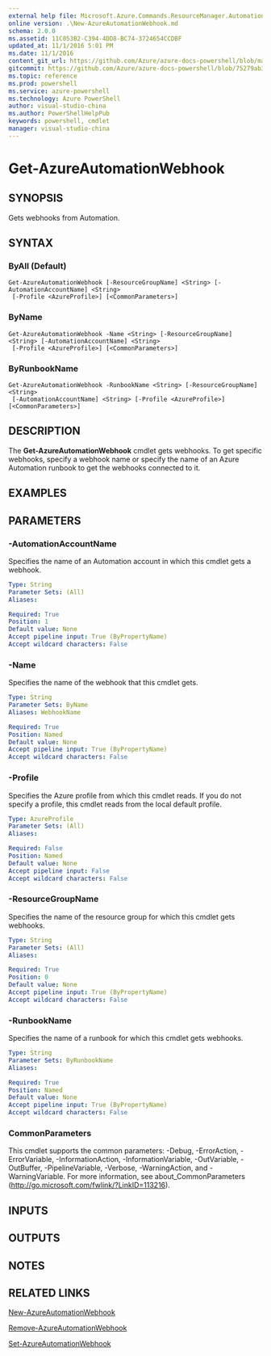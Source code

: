 ```yaml
---
external help file: Microsoft.Azure.Commands.ResourceManager.Automation.dll-Help.xml
online version: .\New-AzureAutomationWebhook.md
schema: 2.0.0
ms.assetid: 11C053B2-C394-4DD8-BC74-3724654CCDBF
updated_at: 11/1/2016 5:01 PM
ms.date: 11/1/2016
content_git_url: https://github.com/Azure/azure-docs-powershell/blob/master/azureps-cmdlets-docs/ResourceManager/AzureRM.Automation/v0.9.8/Get-AzureAutomationWebhook.md
gitcommit: https://github.com/Azure/azure-docs-powershell/blob/75279ab36766bf1d1bdeb1e257c69290170d4109/azureps-cmdlets-docs/ResourceManager/AzureRM.Automation/v0.9.8/Get-AzureAutomationWebhook.md
ms.topic: reference
ms.prod: powershell
ms.service: azure-powershell
ms.technology: Azure PowerShell
author: visual-studio-china
ms.author: PowerShellHelpPub
keywords: powershell, cmdlet
manager: visual-studio-china
---
```


# Get-AzureAutomationWebhook

## SYNOPSIS
Gets webhooks from Automation.

## SYNTAX

### ByAll (Default)
```
Get-AzureAutomationWebhook [-ResourceGroupName] <String> [-AutomationAccountName] <String>
 [-Profile <AzureProfile>] [<CommonParameters>]
```

### ByName
```
Get-AzureAutomationWebhook -Name <String> [-ResourceGroupName] <String> [-AutomationAccountName] <String>
 [-Profile <AzureProfile>] [<CommonParameters>]
```

### ByRunbookName
```
Get-AzureAutomationWebhook -RunbookName <String> [-ResourceGroupName] <String>
 [-AutomationAccountName] <String> [-Profile <AzureProfile>] [<CommonParameters>]
```

## DESCRIPTION
The **Get-AzureAutomationWebhook** cmdlet gets webhooks.
To get specific webhooks, specify a webhook name or specify the name of an Azure Automation runbook to get the webhooks connected to it.

## EXAMPLES


## PARAMETERS

### -AutomationAccountName
Specifies the name of an Automation account in which this cmdlet gets a webhook.

```yaml
Type: String
Parameter Sets: (All)
Aliases:

Required: True
Position: 1
Default value: None
Accept pipeline input: True (ByPropertyName)
Accept wildcard characters: False
```

### -Name
Specifies the name of the webhook that this cmdlet gets.

```yaml
Type: String
Parameter Sets: ByName
Aliases: WebhookName

Required: True
Position: Named
Default value: None
Accept pipeline input: True (ByPropertyName)
Accept wildcard characters: False
```

### -Profile
Specifies the Azure profile from which this cmdlet reads.
If you do not specify a profile, this cmdlet reads from the local default profile.

```yaml
Type: AzureProfile
Parameter Sets: (All)
Aliases:

Required: False
Position: Named
Default value: None
Accept pipeline input: False
Accept wildcard characters: False
```

### -ResourceGroupName
Specifies the name of the resource group for which this cmdlet gets webhooks.

```yaml
Type: String
Parameter Sets: (All)
Aliases:

Required: True
Position: 0
Default value: None
Accept pipeline input: True (ByPropertyName)
Accept wildcard characters: False
```

### -RunbookName
Specifies the name of a runbook for which this cmdlet gets webhooks.

```yaml
Type: String
Parameter Sets: ByRunbookName
Aliases:

Required: True
Position: Named
Default value: None
Accept pipeline input: True (ByPropertyName)
Accept wildcard characters: False
```

### CommonParameters
This cmdlet supports the common parameters: -Debug, -ErrorAction, -ErrorVariable, -InformationAction, -InformationVariable, -OutVariable, -OutBuffer, -PipelineVariable, -Verbose, -WarningAction, and -WarningVariable. For more information, see about_CommonParameters (http://go.microsoft.com/fwlink/?LinkID=113216).

## INPUTS

## OUTPUTS

## NOTES

## RELATED LINKS

[New-AzureAutomationWebhook](xref:ResourceManager/AzureRM.Automation/v0.9.8/New-AzureAutomationWebhook.md)

[Remove-AzureAutomationWebhook](xref:ResourceManager/AzureRM.Automation/v0.9.8/Remove-AzureAutomationWebhook.md)

[Set-AzureAutomationWebhook](xref:ResourceManager/AzureRM.Automation/v0.9.8/Set-AzureAutomationWebhook.md)
